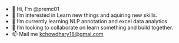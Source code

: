 - 👋 Hi, I’m @premc01
- 👀 I’m interested in Learn new things and aquiring new skills.
- 🌱 I’m currently learning NLP annotation and excel data analytics 
- 💞️ I’m looking to collaborate on learn something and build together.
- 📫 Mail me kchowdhary18@gmai.com

<!---
premc01/Karan is a ✨ special ✨ repository because its `README.md` (this file) appears on your GitHub profile.
You can click the Preview link to take a look at your changes.
--->
